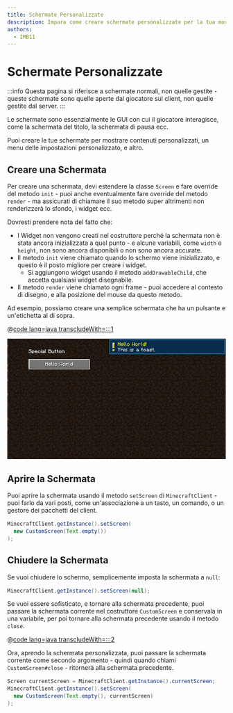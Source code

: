 ```yaml
---
title: Schermate Personalizzate
description: Impara come creare schermate personalizzate per la tua mod.
authors:
  - IMB11
---
```


# Schermate Personalizzate

:::info
Questa pagina si riferisce a schermate normali, non quelle gestite - queste schermate sono quelle aperte dal giocatore sul client, non quelle gestite dal server.
:::

Le schermate sono essenzialmente le GUI con cui il giocatore interagisce, come la schermata del titolo, la schermata di pausa ecc.

Puoi creare le tue schermate per mostrare contenuti personalizzati, un menu delle impostazioni personalizzato, e altro.

## Creare una Schermata

Per creare una schermata, devi estendere la classe `Screen` e fare override del metodo `init` - puoi anche eventualmente fare override del metodo `render` - ma assicurati di chiamare il suo metodo super altrimenti non renderizzerà lo sfondo, i widget ecc.

Dovresti prendere nota del fatto che:

- I Widget non vengono creati nel costruttore perché la schermata non è stata ancora inizializzata a quel punto - e alcune variabili, come `width` e `height`, non sono ancora disponibili o non sono ancora accurate.
- Il metodo `init` viene chiamato quando lo schermo viene inizializzato, e questo è il posto migliore per creare i widget.
  - Si aggiungono widget usando il metodo `addDrawableChild`, che accetta qualsiasi widget disegnabile.
- Il metodo `render` viene chiamato ogni frame - puoi accedere al contesto di disegno, e alla posizione del mouse da questo metodo.

Ad esempio, possiamo creare una semplice schermata che ha un pulsante e un'etichetta al di sopra.

@[code lang=java transcludeWith=:::1](@/reference/latest/src/client/java/com/example/docs/rendering/screens/CustomScreen.java)

![Schermata Personalizzata 1](/assets/develop/rendering/gui/custom-1-example.png)

## Aprire la Schermata

Puoi aprire la schermata usando il metodo `setScreen` di `MinecraftClient` - puoi farlo da vari posti, come un'associazione a un tasto, un comando, o un gestore dei pacchetti del client.

```java
MinecraftClient.getInstance().setScreen(
  new CustomScreen(Text.empty())
);
```

## Chiudere la Schermata

Se vuoi chiudere lo schermo, semplicemente imposta la schermata a `null`:

```java
MinecraftClient.getInstance().setScreen(null);
```

Se vuoi essere sofisticato, e tornare alla schermata precedente, puoi passare la schermata corrente nel costruttore `CustomScreen` e conservala in una variabile, per poi tornare alla schermata precedente usando il metodo `close`.

@[code lang=java transcludeWith=:::2](@/reference/latest/src/client/java/com/example/docs/rendering/screens/CustomScreen.java)

Ora, aprendo la schermata personalizzata, puoi passare la schermata corrente come secondo argomento - quindi quando chiami `CustomScreen#close` - ritornerà alla schermata precedente.

```java
Screen currentScreen = MinecraftClient.getInstance().currentScreen;
MinecraftClient.getInstance().setScreen(
  new CustomScreen(Text.empty(), currentScreen)
);
```
